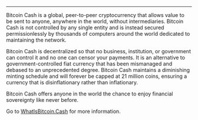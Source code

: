 ---
Bitcoin Cash is a global, peer-to-peer cryptocurrency that allows value to be sent to anyone, anywhere in the world, without intermediaries. Bitcoin Cash is not controlled by any single entity and is instead secured permissionlessly by thousands of computers around the world dedicated to maintaining the network. 

Bitcoin Cash is decentralized so that no business, institution, or government can control it and no one can censor your payments. It is an alternative to government-controlled fiat currency that has been mismanaged and debased to an unprecedented degree. Bitcoin Cash maintains a diminishing minting schedule and will forever be capped at 21 million coins, ensuring a currency that is disinflationary rather than inflationary.

Bitcoin Cash offers anyone in the world the chance to enjoy financial sovereignty like never before.

Go to [WhatIsBitcoin.Cash](http://whatisbitcoin.cash) for more information.